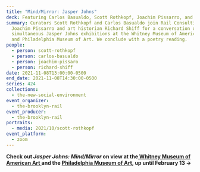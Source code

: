 ```yaml
---
title: "Mind/Mirror: Jasper Johns"
deck: Featuring Carlos Basualdo, Scott Rothkopf, Joachim Pissarro, and Richard Shiff
summary: Curators Scott Rothkopf and Carlos Basualdo join Rail Consulting Editor
  Joachim Pissarro and art historian Richard Shiff for a conversation on the
  simultaneous Jasper Johns exhibitions at the Whitney Museum of American Art
  and Philadelphia Museum of Art. We conclude with a poetry reading.
people:
  - person: scott-rothkopf
  - person: carlos-basualdo
  - person: joachim-pissaro
  - person: richard-shiff
date: 2021-11-08T13:00:00-0500
end_date: 2021-11-08T14:30:00-0500
series: 424
collections:
  - the-new-social-environment
event_organizer:
  - the-brooklyn-rail
event_producer:
  - the-brooklyn-rail
portraits:
  - media: 2021/10/scott-rothkopf
event_platform:
  - zoom
---
```

**Check out *Jasper Johns: Mind/Mirror* on view at the[ Whitney Museum of American Art ](https://whitney.org/exhibitions/jasper-johns)and the [Philadelphia Museum of Art](https://philamuseum.org/calendar/exhibition/jasper-johns-mindmirror), up until February 13  →**